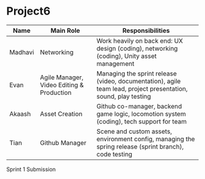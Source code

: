 # Project6


Name | Main Role | Responsibilities 
--- | --- | ---
Madhavi | Networking | Work heavily on back end: UX design (coding), networking (coding), Unity asset management
Evan | Agile Manager, Video Editing & Production | Managing the sprint release (video, documentation), agile team lead, project presentation, sound, play testing
Akaash | Asset Creation | Github co-manager, backend game logic, locomotion system (coding), tech support for team
Tian | Github Manager | Scene and custom assets, environment config, managing the spring release (sprint branch), code testing

Sprint 1 Submission
